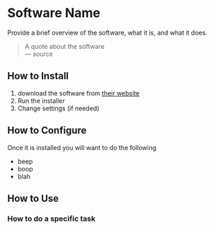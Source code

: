 # Software Name

Provide a brief overview of the software, what it is, and what it does.

> A quote about the software  
> &mdash; source

## How to Install

1. download the software from [their website](https://examplesite.com)
2. Run the installer
3. Change settings (if needed)

## How to Configure

Once it is installed you will want to do the following

- beep
- boop
- blah

## How to Use

### How to do a specific task
